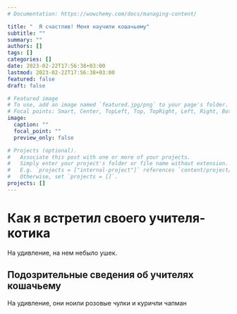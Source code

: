 ```yaml
---
# Documentation: https://wowchemy.com/docs/managing-content/

title: "  Я счастлив! Меня научили кошачьему"
subtitle: ""
summary: ""
authors: []
tags: []
categories: []
date: 2023-02-22T17:56:38+03:00
lastmod: 2023-02-22T17:56:38+03:00
featured: false
draft: false

# Featured image
# To use, add an image named `featured.jpg/png` to your page's folder.
# Focal points: Smart, Center, TopLeft, Top, TopRight, Left, Right, BottomLeft, Bottom, BottomRight.
image:
  caption: ""
  focal_point: ""
  preview_only: false

# Projects (optional).
#   Associate this post with one or more of your projects.
#   Simply enter your project's folder or file name without extension.
#   E.g. `projects = ["internal-project"]` references `content/project/deep-learning/index.md`.
#   Otherwise, set `projects = []`.
projects: []
---
```


# Как я встретил своего учителя-котика

На удивление, на нем небыло ушек.

## Подозрительные сведения об учителях кошачьему

На удивление, они ноили розовые чулки и куричли чапман 
